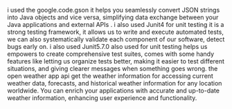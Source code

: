 i used the google.code.gson it helps you seamlessly convert JSON strings into Java objects and vice versa, simplifying data exchange between your Java applications and external APIs . 
i also used Junit4 for unit testing it is a strong testing framework, it allows us to write and execute automated tests, we can also systematically validate each component of our software, detect bugs early on. 
i also used Junit5.7.0 also used for unit testing helps us empowers  to create comprehensive test suites, comes with some handy features like letting us organize tests better, making it easier to test different situations, and giving clearer messages when something goes wrong. 
the open weather app api get the weather information for accessing current weather data, forecasts, and historical weather information for any location worldwide. You can enrich your applications with accurate and up-to-date weather information, enhancing user experience and functionality.
